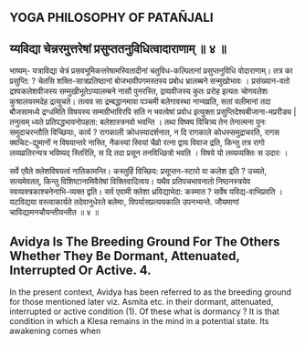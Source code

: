 ## YOGA PHILOSOPHY OF PATAÑJALI

## य्यविद्या चेन्नरमुत्तरेषां प्रसुप्ततनुविधित्वादाराणाम् ॥ ४ ॥

भाष्यम्- यत्राविद्या चेत्रं प्रसवभूमिकत्तरेषामस्वितादीनां चतुविध-कल्पितानां प्रसुप्तनुविधि वोदाराणाम्। तत्र का प्रसुप्ति: ? चेतसि शक्ति-सात्रप्रतिष्ठानां बोजभावीपगमस्तस्य प्रबोध भ्रालब्बने सन्मुखोभावः । प्रसंख्यान-वतो द्रश्वकलेशवीजस्य सम्मुखीभूतेऽप्यालम्बने नासौ पुनरस्ति, द्रव्यवीजस्य कुतः प्ररोह इत्यतः चोणवलेशः कुश्रालयरमदेह द्रत्युचते। तत्वव सा द्रम्बद्धानमावा पञ्चमी बलेगावस्था नान्यव्रति, सतां वलीमानां तदा बौजसामध्ये द्रग्धमिति विषयस्य सम्मग्रीभाविरपि सति न भवत्वेषां प्रवोध इत्युक्ता प्रसुप्तिदेश्वबीजाना-मप्ररीड्य | तनुत्वम् ध्यते प्रतिपद्धभावनोपहता: बलेशास्त्रनवो भवन्ति । तथा विष्क्य विचित्र्य तेन तेनात्मना पुनः समुदाचरन्तौति विच्छियाः, कार्य ? रागकाली क्रोधस्यादर्शनात, न दि रागकाले कोधस्समुद्राचरति, रागस क्वचिट-द्युमानों न विषयान्तरे नास्ति, नैकस्यां स्वियां चैव्रो रत्ना द्वाय विवाज द्रति, किन्तु तत्र रागो लव्यव्रतिरन्यत्र भविष्यद् स्तिरिति, स दि तदा प्रसून तनविध्छित्रो भवति । विषये यो लव्यव्यक्तिः स उदारः ।

सर्वे एवैते क्लेशविषयत्वं नातिकामन्ति। कस्तुर्हि विच्छिय: प्रसूप्तन-स्टारो वा कलेश द्रति ? उच्यते, सत्यमेवतत्, किन्तु विशिष्टानामिवैतेषां विक्तिवादित्वय। यथैव प्रतिपचभावनातो निष्ठनस्त्रयेव स्वव्यक्त्रकाश्चनेनाभि-व्यक्त द्वति। सर्व एवामी क्लेशा ध्रविद्याभेदा: कस्मात ? सर्वेष यविद्य-वाभिप्रवति । यटविद्यया वस्त्वाकार्यते तदेवानुधेरते बलेमाः, विपर्यासप्रत्ययकालि उपनभ्यन्ते. जौयमाणां चाविद्यामनचौयन्तीयन्तीत ॥ ४ ॥

## Avidya Is The Breeding Ground For The Others Whether They Be Dormant, Attenuated, Interrupted Or Active. 4.

In the present context, Avidya has been referred to as the breeding ground for those mentioned later viz. Asmita etc. in their dormant, attenuated, interrupted or active condition (1). Of these what is dormancy ? It is that condition in which a Klesa remains in the mind in a potential state. Its awakening comes when